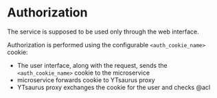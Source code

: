 # Authorization

The service is supposed to be used only through the web interface.

Authorization is performed using the configurable `<auth_cookie_name>` cookie:
* The user interface, along with the request, sends the `<auth_cookie_name>` cookie to the microservice
* microservice forwards cookie to YTsaurus proxy
* YTsaurus proxy exchanges the cookie for the user and checks @acl
